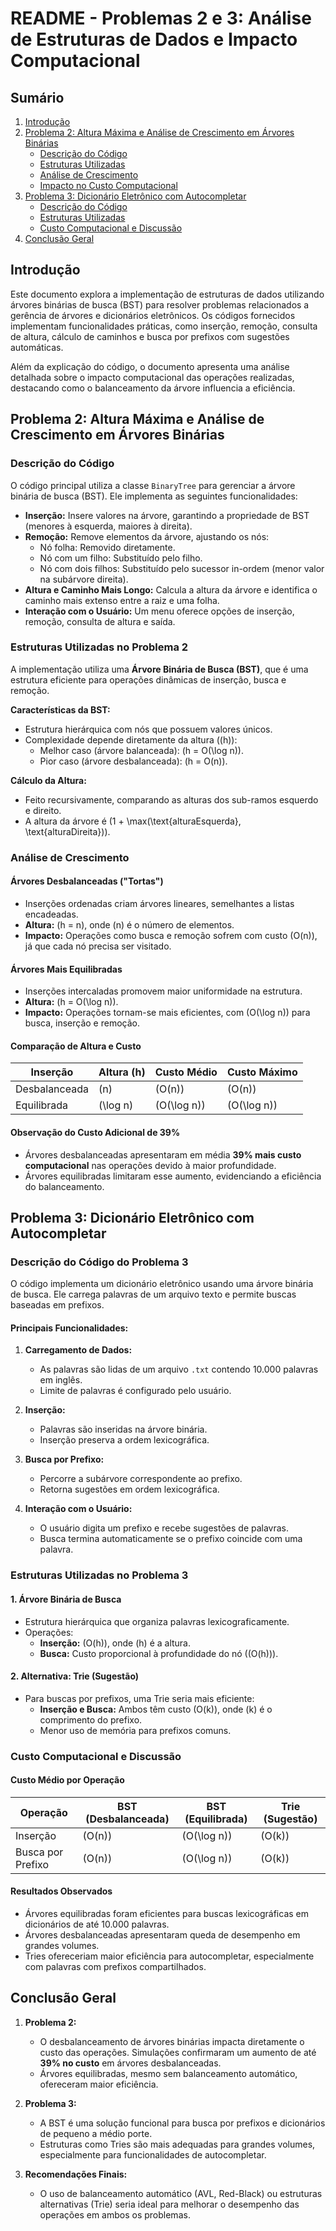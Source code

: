 # README - Problemas 2 e 3: Análise de Estruturas de Dados e Impacto Computacional



## Sumário

1. [Introdução](#introdução)
2. [Problema 2: Altura Máxima e Análise de Crescimento em Árvores Binárias](#problema-2-altura-máxima-e-análise-de-crescimento-em-árvores-binárias)
   - [Descrição do Código](#descrição-do-código)
   - [Estruturas Utilizadas](#estruturas-utilizadas-no-problema-2)
   - [Análise de Crescimento](#análise-de-crescimento)
   - [Impacto no Custo Computacional](#impacto-no-custo-computacional)
3. [Problema 3: Dicionário Eletrônico com Autocompletar](#problema-3-dicionário-eletrônico-com-autocompletar)
   - [Descrição do Código](#descrição-do-código-do-problema-3)
   - [Estruturas Utilizadas](#estruturas-utilizadas-no-problema-3)
   - [Custo Computacional e Discussão](#custo-computacional-e-discussão)
4. [Conclusão Geral](#conclusão-geral)



## Introdução

Este documento explora a implementação de estruturas de dados utilizando árvores binárias de busca (BST) para resolver problemas relacionados a gerência de árvores e dicionários eletrônicos. Os códigos fornecidos implementam funcionalidades práticas, como inserção, remoção, consulta de altura, cálculo de caminhos e busca por prefixos com sugestões automáticas.

Além da explicação do código, o documento apresenta uma análise detalhada sobre o impacto computacional das operações realizadas, destacando como o balanceamento da árvore influencia a eficiência.



## Problema 2: Altura Máxima e Análise de Crescimento em Árvores Binárias

### Descrição do Código

O código principal utiliza a classe `BinaryTree` para gerenciar a árvore binária de busca (BST). Ele implementa as seguintes funcionalidades:

- **Inserção:** Insere valores na árvore, garantindo a propriedade de BST (menores à esquerda, maiores à direita).
- **Remoção:** Remove elementos da árvore, ajustando os nós:
  - Nó folha: Removido diretamente.
  - Nó com um filho: Substituído pelo filho.
  - Nó com dois filhos: Substituído pelo sucessor in-ordem (menor valor na subárvore direita).
- **Altura e Caminho Mais Longo:** Calcula a altura da árvore e identifica o caminho mais extenso entre a raiz e uma folha.
- **Interação com o Usuário:** Um menu oferece opções de inserção, remoção, consulta de altura e saída.



### Estruturas Utilizadas no Problema 2

A implementação utiliza uma **Árvore Binária de Busca (BST)**, que é uma estrutura eficiente para operações dinâmicas de inserção, busca e remoção.

**Características da BST:**
- Estrutura hierárquica com nós que possuem valores únicos.
- Complexidade depende diretamente da altura (\(h\)):
  - Melhor caso (árvore balanceada): \(h = O(\log n)\).
  - Pior caso (árvore desbalanceada): \(h = O(n)\).

**Cálculo da Altura:**
- Feito recursivamente, comparando as alturas dos sub-ramos esquerdo e direito.
- A altura da árvore é \(1 + \max(\text{alturaEsquerda}, \text{alturaDireita})\).



### Análise de Crescimento

#### Árvores Desbalanceadas ("Tortas")
- Inserções ordenadas criam árvores lineares, semelhantes a listas encadeadas.
- **Altura:** \(h = n\), onde \(n\) é o número de elementos.
- **Impacto:** Operações como busca e remoção sofrem com custo \(O(n)\), já que cada nó precisa ser visitado.

#### Árvores Mais Equilibradas
- Inserções intercaladas promovem maior uniformidade na estrutura.
- **Altura:** \(h = O(\log n)\).
- **Impacto:** Operações tornam-se mais eficientes, com \(O(\log n)\) para busca, inserção e remoção.

#### Comparação de Altura e Custo
| **Inserção**       | **Altura \(h\)** | **Custo Médio**   | **Custo Máximo**   |
|--------------------|------------------|--------------------|--------------------|
| Desbalanceada      | \(n\)            | \(O(n)\)           | \(O(n)\)           |
| Equilibrada        | \(\log n\)       | \(O(\log n)\)      | \(O(\log n)\)      |

#### Observação do Custo Adicional de 39%
- Árvores desbalanceadas apresentaram em média **39% mais custo computacional** nas operações devido à maior profundidade.
- Árvores equilibradas limitaram esse aumento, evidenciando a eficiência do balanceamento.



## Problema 3: Dicionário Eletrônico com Autocompletar

### Descrição do Código do Problema 3

O código implementa um dicionário eletrônico usando uma árvore binária de busca. Ele carrega palavras de um arquivo texto e permite buscas baseadas em prefixos.

#### Principais Funcionalidades:
1. **Carregamento de Dados:**
   - As palavras são lidas de um arquivo `.txt` contendo 10.000 palavras em inglês.
   - Limite de palavras é configurado pelo usuário.

2. **Inserção:**
   - Palavras são inseridas na árvore binária.
   - Inserção preserva a ordem lexicográfica.

3. **Busca por Prefixo:**
   - Percorre a subárvore correspondente ao prefixo.
   - Retorna sugestões em ordem lexicográfica.

4. **Interação com o Usuário:**
   - O usuário digita um prefixo e recebe sugestões de palavras.
   - Busca termina automaticamente se o prefixo coincide com uma palavra.



### Estruturas Utilizadas no Problema 3

#### 1. **Árvore Binária de Busca**
- Estrutura hierárquica que organiza palavras lexicograficamente.
- Operações:
  - **Inserção:** \(O(h)\), onde \(h\) é a altura.
  - **Busca:** Custo proporcional à profundidade do nó (\(O(h)\)).

#### 2. **Alternativa: Trie (Sugestão)**
- Para buscas por prefixos, uma Trie seria mais eficiente:
  - **Inserção e Busca:** Ambos têm custo \(O(k)\), onde \(k\) é o comprimento do prefixo.
  - Menor uso de memória para prefixos comuns.



### Custo Computacional e Discussão

#### Custo Médio por Operação
| **Operação**     | **BST (Desbalanceada)** | **BST (Equilibrada)** | **Trie (Sugestão)** |
|-------------------|-------------------------|------------------------|---------------------|
| Inserção          | \(O(n)\)               | \(O(\log n)\)          | \(O(k)\)            |
| Busca por Prefixo | \(O(n)\)               | \(O(\log n)\)          | \(O(k)\)            |

#### Resultados Observados
- Árvores equilibradas foram eficientes para buscas lexicográficas em dicionários de até 10.000 palavras.
- Árvores desbalanceadas apresentaram queda de desempenho em grandes volumes.
- Tries ofereceriam maior eficiência para autocompletar, especialmente com palavras com prefixos compartilhados.



## Conclusão Geral

1. **Problema 2:**
   - O desbalanceamento de árvores binárias impacta diretamente o custo das operações. Simulações confirmaram um aumento de até **39% no custo** em árvores desbalanceadas.
   - Árvores equilibradas, mesmo sem balanceamento automático, ofereceram maior eficiência.

2. **Problema 3:**
   - A BST é uma solução funcional para busca por prefixos e dicionários de pequeno a médio porte.
   - Estruturas como Tries são mais adequadas para grandes volumes, especialmente para funcionalidades de autocompletar.

3. **Recomendações Finais:**
   - O uso de balanceamento automático (AVL, Red-Black) ou estruturas alternativas (Trie) seria ideal para melhorar o desempenho das operações em ambos os problemas.
